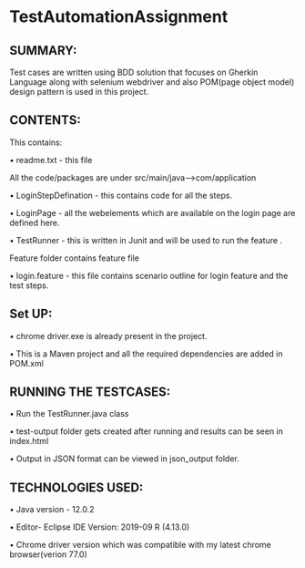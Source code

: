 # TestAutomationAssignment

SUMMARY:
-------------
Test cases are written using BDD solution that focuses on Gherkin Language along with selenium webdriver and also POM(page object model) design pattern is used in this project.


CONTENTS:
---------

This contains:

•	readme.txt - this file

All the code/packages are under src/main/java-->com/application

•	LoginStepDefination - this contains code for all the steps.

•	LoginPage - all the webelements which are available on the login page are defined here.

•	TestRunner - this is written in Junit and  will be used to run the feature .

Feature folder contains feature file

•	login.feature - this file contains scenario outline for login feature and the test steps.

Set UP:
----------

•	chrome driver.exe is already present in the project.

•	This is a Maven project and all the required dependencies are added in POM.xml

RUNNING THE TESTCASES:
-------------------------------------
•	Run the TestRunner.java class

•	test-output folder gets created after running and results can be seen in index.html

•	Output in JSON format can be viewed in json_output folder.

TECHNOLOGIES USED:
------------------

•	Java version - 12.0.2

•	Editor- Eclipse IDE Version: 2019-09 R (4.13.0)

•	Chrome driver version which was compatible with my latest chrome browser(verion 77.0)

